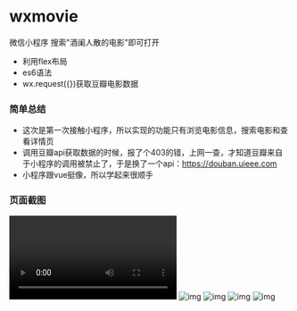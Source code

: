 # wxmovie
微信小程序
搜索"酒阑人散的电影"即可打开

* 利用flex布局
* es6语法
* wx.request({})获取豆瓣电影数据

### 简单总结
* 这次是第一次接触小程序，所以实现的功能只有浏览电影信息，搜索电影和查看详情页
* 调用豆瓣api获取数据的时候，报了个403的错，上网一查，才知道豆瓣来自于小程序的调用被禁止了，于是换了一个api：https://douban.uieee.com
* 小程序跟vue挺像，所以学起来很顺手
### 页面截图
![](https://github.com/jiulanrensan/wxmovie/blob/master/Screenrecorder-2018-11-25-17-13-37-649.mp4)
![img](https://github.com/jiulanrensan/wxmovie/blob/master/Screenshot_2018-11-25-17-11-53-738_com.tencent.mm.png)
![img](https://github.com/jiulanrensan/wxmovie/blob/master/Screenshot_2018-11-25-17-12-03-774_com.tencent.mm.png)
![img](https://github.com/jiulanrensan/wxmovie/blob/master/Screenshot_2018-11-25-17-12-16-777_com.tencent.mm.png)
![img](https://github.com/jiulanrensan/wxmovie/blob/master/Screenshot_2018-11-25-17-12-40-331_com.tencent.mm.png)

